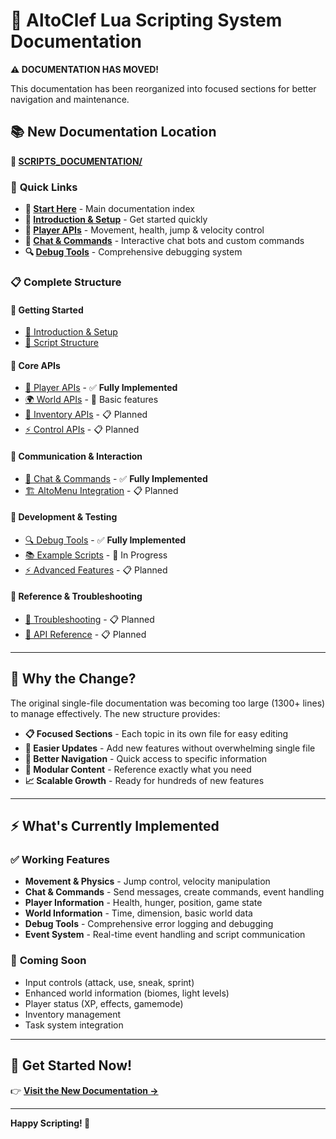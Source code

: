 # 🚀 AltoClef Lua Scripting System Documentation

**⚠️ DOCUMENTATION HAS MOVED!**

This documentation has been reorganized into focused sections for better navigation and maintenance.

## 📚 **New Documentation Location**

**📁 [SCRIPTS_DOCUMENTATION/](SCRIPTS_DOCUMENTATION/README.md)**

### 🎯 **Quick Links**

- **🚀 [Start Here](SCRIPTS_DOCUMENTATION/README.md)** - Main documentation index
- **📖 [Introduction & Setup](SCRIPTS_DOCUMENTATION/01_INTRODUCTION.md)** - Get started quickly
- **👤 [Player APIs](SCRIPTS_DOCUMENTATION/03_PLAYER_APIS.md)** - Movement, health, jump & velocity control
- **💭 [Chat & Commands](SCRIPTS_DOCUMENTATION/07_CHAT_COMMANDS.md)** - Interactive chat bots and custom commands  
- **🔍 [Debug Tools](SCRIPTS_DOCUMENTATION/09_DEBUG_TOOLS.md)** - Comprehensive debugging system

### 📋 **Complete Structure**

#### **🎯 Getting Started**
- [📖 Introduction & Setup](SCRIPTS_DOCUMENTATION/01_INTRODUCTION.md)
- [📝 Script Structure](SCRIPTS_DOCUMENTATION/02_SCRIPT_STRUCTURE.md)

#### **🔧 Core APIs** 
- [👤 Player APIs](SCRIPTS_DOCUMENTATION/03_PLAYER_APIS.md) - ✅ **Fully Implemented**
- [🌍 World APIs](SCRIPTS_DOCUMENTATION/04_WORLD_APIS.md) - 🚧 Basic features
- [🎒 Inventory APIs](SCRIPTS_DOCUMENTATION/05_INVENTORY_APIS.md) - 📋 Planned
- [⚡ Control APIs](SCRIPTS_DOCUMENTATION/06_CONTROL_APIS.md) - 📋 Planned

#### **💬 Communication & Interaction**
- [💭 Chat & Commands](SCRIPTS_DOCUMENTATION/07_CHAT_COMMANDS.md) - ✅ **Fully Implemented**
- [🏗️ AltoMenu Integration](SCRIPTS_DOCUMENTATION/08_ALTOMENU.md) - 📋 Planned

#### **🧪 Development & Testing**
- [🔍 Debug Tools](SCRIPTS_DOCUMENTATION/09_DEBUG_TOOLS.md) - ✅ **Fully Implemented**
- [📚 Example Scripts](SCRIPTS_DOCUMENTATION/10_EXAMPLES.md) - 🚧 In Progress
- [⚡ Advanced Features](SCRIPTS_DOCUMENTATION/11_ADVANCED.md) - 📋 Planned

#### **📖 Reference & Troubleshooting**
- [🚨 Troubleshooting](SCRIPTS_DOCUMENTATION/12_TROUBLESHOOTING.md) - 📋 Planned
- [🔗 API Reference](SCRIPTS_DOCUMENTATION/13_API_REFERENCE.md) - 📋 Planned

---

## 🎯 **Why the Change?**

The original single-file documentation was becoming too large (1300+ lines) to manage effectively. The new structure provides:

- **📋 Focused Sections** - Each topic in its own file for easy editing
- **🔄 Easier Updates** - Add new features without overwhelming single file
- **📱 Better Navigation** - Quick access to specific information
- **🧩 Modular Content** - Reference exactly what you need
- **📈 Scalable Growth** - Ready for hundreds of new features

---

## ⚡ **What's Currently Implemented**

### ✅ **Working Features**
- **Movement & Physics** - Jump control, velocity manipulation
- **Chat & Commands** - Send messages, create commands, event handling  
- **Player Information** - Health, hunger, position, game state
- **World Information** - Time, dimension, basic world data
- **Debug Tools** - Comprehensive error logging and debugging
- **Event System** - Real-time event handling and script communication

### 🚧 **Coming Soon**
- Input controls (attack, use, sneak, sprint)
- Enhanced world information (biomes, light levels)
- Player status (XP, effects, gamemode)
- Inventory management
- Task system integration

---

## 🚀 **Get Started Now!**

👉 **[Visit the New Documentation →](SCRIPTS_DOCUMENTATION/README.md)**

---

**Happy Scripting! 🎉**

